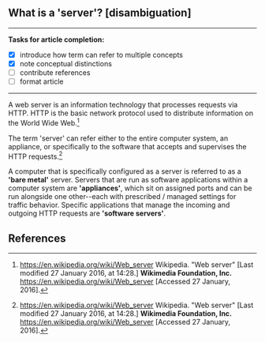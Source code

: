## What is a 'server'? [disambiguation]

---

**Tasks for article completion:**

- [x] introduce how term can refer to multiple concepts
- [x] note conceptual distinctions
- [ ] contribute references
- [ ] format article

---

A web server is an information technology that processes requests via HTTP. HTTP is the basic network protocol used to distribute information on the World Wide Web.[^wikipedia]

The term 'server' can refer either to the entire computer system, an appliance, or specifically to the software that accepts and supervises the HTTP requests.[^wikipedia]

A computer that is specifically configured as a server is referred to as a **'bare metal'** server. Servers that are run as software applications within a computer system are **'appliances'**, which sit on assigned ports and can be run alongside one other--each with prescribed / managed settings for traffic behavior.  Specific applications that manage the incoming and outgoing HTTP requests are **'software servers'**.

 ## References

[^wikipedia]: https://en.wikipedia.org/wiki/Web_server Wikipedia. "Web server" [Last modified 27 January 2016, at 14:28.] **Wikimedia Foundation, Inc.** https://en.wikipedia.org/wiki/Web_server [Accessed 27 January, 2016].

